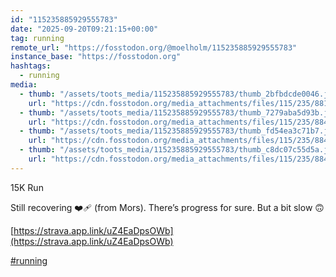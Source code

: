 ```yaml
---
id: "115235885929555783"
date: "2025-09-20T09:21:15+00:00"
tag: running
remote_url: "https://fosstodon.org/@moelholm/115235885929555783"
instance_base: "https://fosstodon.org"
hashtags:
  - running
media:
  - thumb: "/assets/toots_media/115235885929555783/thumb_2bfbdcde0046.jpeg"
    url: "https://cdn.fosstodon.org/media_attachments/files/115/235/881/796/852/000/original/5f31c2e53c518500.jpeg"
  - thumb: "/assets/toots_media/115235885929555783/thumb_7279aba5d93b.jpeg"
    url: "https://cdn.fosstodon.org/media_attachments/files/115/235/884/038/755/142/original/510382da1f5d84a2.jpeg"
  - thumb: "/assets/toots_media/115235885929555783/thumb_fd54ea3c71b7.jpeg"
    url: "https://cdn.fosstodon.org/media_attachments/files/115/235/884/054/277/190/original/a450216bce170beb.jpeg"
  - thumb: "/assets/toots_media/115235885929555783/thumb_c8dc07c55d5a.jpeg"
    url: "https://cdn.fosstodon.org/media_attachments/files/115/235/884/381/732/901/original/e4d5ecf56e5ac075.jpeg"
---
```

15K Run

Still recovering ❤️‍🩹 (from Mors). There’s progress for sure. But a bit slow 🙃

[https://strava.app.link/uZ4EaDpsOWb](https://strava.app.link/uZ4EaDpsOWb)

[#running](https://fosstodon.org/tags/running)
